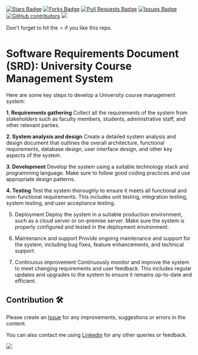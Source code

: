 <a href="https://github.com/drshahizan/software-engineering/stargazers"><img src="https://img.shields.io/github/stars/drshahizan/software-engineering" alt="Stars Badge"/></a>
<a href="https://github.com/drshahizan/software-engineering/network/members"><img src="https://img.shields.io/github/forks/drshahizan/software-engineering" alt="Forks Badge"/></a>
<a href="https://github.com/drshahizan/software-engineering/pulls"><img src="https://img.shields.io/github/issues-pr/drshahizan/software-engineering" alt="Pull Requests Badge"/></a>
<a href="https://github.com/drshahizan/software-engineering"><img src="https://img.shields.io/github/issues/drshahizan/software-engineering" alt="Issues Badge"/></a>
<a href="https://github.com/drshahizan/software-engineering/graphs/contributors"><img alt="GitHub contributors" src="https://img.shields.io/github/contributors/drshahizan/software-engineering?color=2b9348"></a>
![](https://visitor-badge.glitch.me/badge?page_id=drshahizan/software-engineering)

Don't forget to hit the :star: if you like this repo.

# Software Requirements Document (SRD): University Course Management System
Here are some key steps to develop a University course management system:

<b>1. Requirements gathering</b>
Collect all the requirements of the system from stakeholders such as faculty members, students, administrative staff, and other relevant parties.

<b>2. System analysis and design</b>
Create a detailed system analysis and design document that outlines the overall architecture, functional requirements, database design, user interface design, and other key aspects of the system.

<b>3. Development</b>
Develop the system using a suitable technology stack and programming language. Make sure to follow good coding practices and use appropriate design patterns.

<b>4. Testing</b>
Test the system thoroughly to ensure it meets all functional and non-functional requirements. This includes unit testing, integration testing, system testing, and user acceptance testing.

5. Deployment
Deploy the system in a suitable production environment, such as a cloud server or on-premise server. Make sure the system is properly configured and tested in the deployment environment.

6. Maintenance and support
Provide ongoing maintenance and support for the system, including bug fixes, feature enhancements, and technical support.

7. Continuous improvement
Continuously monitor and improve the system to meet changing requirements and user feedback. This includes regular updates and upgrades to the system to ensure it remains up-to-date and efficient.

## Contribution 🛠️
Please create an [Issue](https://github.com/drshahizan/software-engineering/issues) for any improvements, suggestions or errors in the content.

You can also contact me using [Linkedin](https://www.linkedin.com/in/drshahizan/) for any other queries or feedback.

![](https://visitor-badge.glitch.me/badge?page_id=drshahizan)



